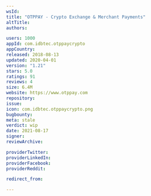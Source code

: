 ```yaml
---
wsId: 
title: "OTPPAY - Crypto Exchange & Merchant Payments"
altTitle: 
authors:

users: 1000
appId: com.idbtec.otppaycrypto
appCountry: 
released: 2018-08-13
updated: 2020-04-01
version: "1.21"
stars: 5.0
ratings: 91
reviews: 4
size: 6.4M
website: https://www.otppay.com
repository: 
issue: 
icon: com.idbtec.otppaycrypto.png
bugbounty: 
meta: stale
verdict: wip
date: 2021-08-17
signer: 
reviewArchive:

providerTwitter: 
providerLinkedIn: 
providerFacebook: 
providerReddit: 

redirect_from:

---
```



